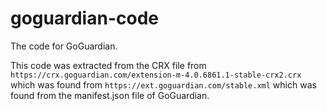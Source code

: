# goguardian-code
The code for GoGuardian.

This code was extracted from the CRX file from `https://crx.goguardian.com/extension-m-4.0.6861.1-stable-crx2.crx` which was found from `https://ext.goguardian.com/stable.xml` which was found from the manifest.json file of GoGuardian.
